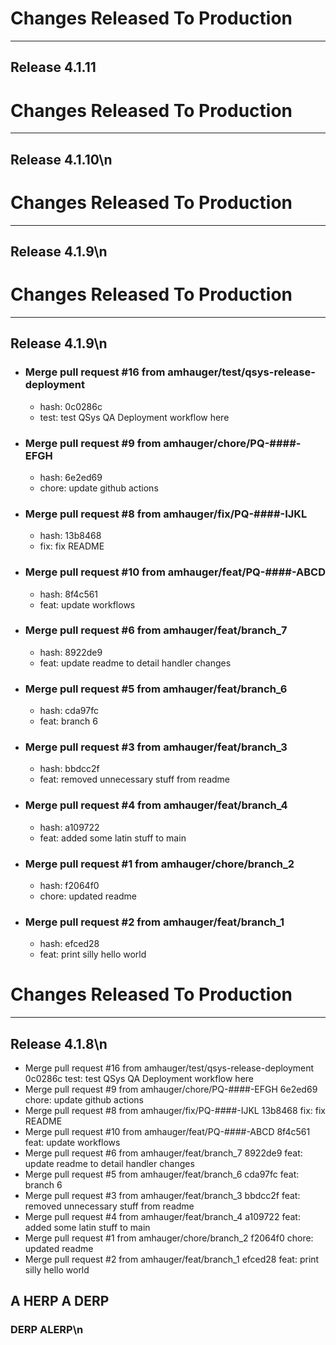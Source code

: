 # Changes Released To Production
---------------------------------
## Release 4.1.11
# Changes Released To Production
---------------------------------
## Release 4.1.10\n
# Changes Released To Production
---------------------------------
## Release 4.1.9\n
# Changes Released To Production
---------------------------------
## Release 4.1.9\n
* ### Merge pull request #16 from amhauger/test/qsys-release-deployment
  * hash: 0c0286c
  * test: test QSys QA Deployment workflow here

* ### Merge pull request #9 from amhauger/chore/PQ-####-EFGH
  * hash: 6e2ed69
  * chore: update github actions

* ### Merge pull request #8 from amhauger/fix/PQ-####-IJKL
  * hash: 13b8468
  * fix: fix README

* ### Merge pull request #10 from amhauger/feat/PQ-####-ABCD
  * hash: 8f4c561
  * feat: update workflows

* ### Merge pull request #6 from amhauger/feat/branch_7
  * hash: 8922de9
  * feat: update readme to detail handler changes

* ### Merge pull request #5 from amhauger/feat/branch_6
  * hash: cda97fc
  * feat: branch 6

* ### Merge pull request #3 from amhauger/feat/branch_3
  * hash: bbdcc2f
  * feat: removed unnecessary stuff from readme

* ### Merge pull request #4 from amhauger/feat/branch_4
  * hash: a109722
  * feat: added some latin stuff to main

* ### Merge pull request #1 from amhauger/chore/branch_2
  * hash: f2064f0
  * chore: updated readme

* ### Merge pull request #2 from amhauger/feat/branch_1
  * hash: efced28
  * feat: print silly hello world
# Changes Released To Production
---------------------------------
## Release 4.1.8\n
* Merge pull request #16 from amhauger/test/qsys-release-deployment
0c0286c
test: test QSys QA Deployment workflow here
* Merge pull request #9 from amhauger/chore/PQ-####-EFGH
6e2ed69
chore: update github actions
* Merge pull request #8 from amhauger/fix/PQ-####-IJKL
13b8468
fix: fix README
* Merge pull request #10 from amhauger/feat/PQ-####-ABCD
8f4c561
feat: update workflows
* Merge pull request #6 from amhauger/feat/branch_7
8922de9
feat: update readme to detail handler changes
* Merge pull request #5 from amhauger/feat/branch_6
cda97fc
feat: branch 6
* Merge pull request #3 from amhauger/feat/branch_3
bbdcc2f
feat: removed unnecessary stuff from readme
* Merge pull request #4 from amhauger/feat/branch_4
a109722
feat: added some latin stuff to main
* Merge pull request #1 from amhauger/chore/branch_2
f2064f0
chore: updated readme
* Merge pull request #2 from amhauger/feat/branch_1
efced28
feat: print silly hello world
## A HERP A DERP
### DERP ALERP\n
